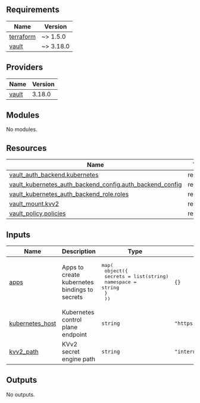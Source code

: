 <!-- BEGINNING OF PRE-COMMIT-TERRAFORM DOCS HOOK -->
## Requirements

| Name | Version |
|------|---------|
| <a name="requirement_terraform"></a> [terraform](#requirement\_terraform) | ~> 1.5.0 |
| <a name="requirement_vault"></a> [vault](#requirement\_vault) | ~> 3.18.0 |

## Providers

| Name | Version |
|------|---------|
| <a name="provider_vault"></a> [vault](#provider\_vault) | 3.18.0 |

## Modules

No modules.

## Resources

| Name | Type |
|------|------|
| [vault_auth_backend.kubernetes](https://registry.terraform.io/providers/hashicorp/vault/latest/docs/resources/auth_backend) | resource |
| [vault_kubernetes_auth_backend_config.auth_backend_config](https://registry.terraform.io/providers/hashicorp/vault/latest/docs/resources/kubernetes_auth_backend_config) | resource |
| [vault_kubernetes_auth_backend_role.roles](https://registry.terraform.io/providers/hashicorp/vault/latest/docs/resources/kubernetes_auth_backend_role) | resource |
| [vault_mount.kvv2](https://registry.terraform.io/providers/hashicorp/vault/latest/docs/resources/mount) | resource |
| [vault_policy.policies](https://registry.terraform.io/providers/hashicorp/vault/latest/docs/resources/policy) | resource |

## Inputs

| Name | Description | Type | Default | Required |
|------|-------------|------|---------|:--------:|
| <a name="input_apps"></a> [apps](#input\_apps) | Apps to create kubernetes bindings to secrets | <pre>map(<br>    object({<br>      secrets   = list(string)<br>      namespace = string<br>      }<br>  ))</pre> | `{}` | no |
| <a name="input_kubernetes_host"></a> [kubernetes\_host](#input\_kubernetes\_host) | Kubernetes control plane endpoint | `string` | `"https://localhost:6443"` | no |
| <a name="input_kvv2_path"></a> [kvv2\_path](#input\_kvv2\_path) | KVv2 secret engine path | `string` | `"internal"` | no |

## Outputs

No outputs.
<!-- END OF PRE-COMMIT-TERRAFORM DOCS HOOK -->